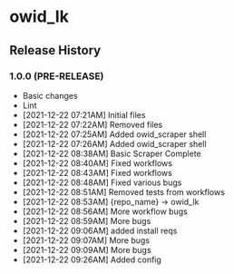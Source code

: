 # owid_lk

## Release History

### 1.0.0 (PRE-RELEASE)
  * Basic changes
  * Lint
  *  [2021-12-22 07:21AM] Initial files
  *  [2021-12-22 07:22AM] Removed files
  *  [2021-12-22 07:25AM] Added owid_scraper shell
  *  [2021-12-22 07:26AM] Added owid_scraper shell
  *  [2021-12-22 08:38AM] Basic Scraper Complete
  *  [2021-12-22 08:40AM] Fixed workflows
  *  [2021-12-22 08:43AM] Fixed workflows
  *  [2021-12-22 08:48AM] Fixed various bugs
  *  [2021-12-22 08:51AM] Removed tests from workflows
  *  [2021-12-22 08:53AM] {repo_name} -> owid_lk
  *  [2021-12-22 08:56AM] More workflow bugs
  *  [2021-12-22 08:59AM] More bugs
  *  [2021-12-22 09:06AM] added install reqs
  *  [2021-12-22 09:07AM] More bugs
  *  [2021-12-22 09:09AM] More bugs
  *  [2021-12-22 09:26AM] Added config
